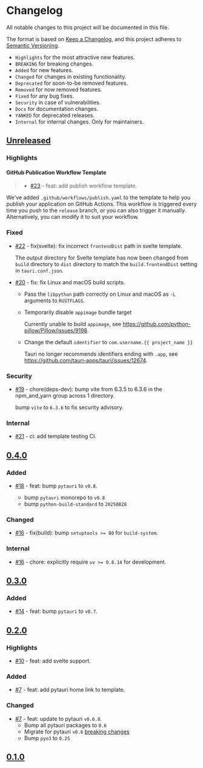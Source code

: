 # Changelog

All notable changes to this project will be documented in this file.

The format is based on [Keep a Changelog](https://keepachangelog.com/en/1.1.0/),
and this project adheres to [Semantic Versioning](https://semver.org/spec/v2.0.0.html).

- `Highlights` for the most attractive new features.
- `BREAKING` for breaking changes.
- `Added` for new features.
- `Changed` for changes in existing functionality.
- `Deprecated` for soon-to-be removed features.
- `Removed` for now removed features.
- `Fixed` for any bug fixes.
- `Security` in case of vulnerabilities.
- `Docs` for documentation changes.
- `YANKED` for deprecated releases.
- `Internal` for internal changes. Only for maintainers.

<!-- Refer to: https://github.com/olivierlacan/keep-a-changelog/blob/main/CHANGELOG.md -->
<!-- Refer to: https://github.com/pytauri/pytauri/blob/main/CHANGELOG.md -->

## [Unreleased]

### Highlights

#### GitHub Publication Workflow Template

> - [#23](https://github.com/pytauri/create-pytauri-app/pull/23) - feat: add publish workflow template.

We've added `.github/workflows/publish.yaml` to the template to help you publish your application on GitHub Actions.
This workflow is triggered every time you push to the `release` branch, or you can also trigger it manually.
Alternatively, you can modify it to suit your workflow.

### Fixed

- [#22](https://github.com/pytauri/create-pytauri-app/pull/22) - fix(svelte): fix incorrect `frontendDist` path in svelte template.

    The output directory for Svelte template has now been changed from `build` directory to `dist` directory to match the `build.frontendDist` setting in `tauri.conf.json`.

- [#20](https://github.com/pytauri/create-pytauri-app/pull/20) - fix: fix Linux and macOS build scripts.

    - Pass the `libpython` path correctly on Linux and macOS as `-L` arguments to `RUSTFLAGS`.
    - Temporarily disable `appimage` bundle target

        Currently unable to build `appimage`, see <https://github.com/python-pillow/Pillow/issues/9198>.

    - Change the default `identifier` to `com.username.{{ project_name }}`

        Tauri no longer recommends identifiers ending with `.app`, see <https://github.com/tauri-apps/tauri/issues/12674>.

### Security

- [#19](https://github.com/pytauri/create-pytauri-app/pull/19) - chore(deps-dev): bump vite from 6.3.5 to 6.3.6 in the npm_and_yarn group across 1 directory.

    bump `vite` to `6.3.6` to fix security advisory.

### Internal

- [#21](https://github.com/pytauri/create-pytauri-app/pull/21) - ci: add template testing CI.

## [0.4.0]

### Added

- [#18](https://github.com/pytauri/create-pytauri-app/pull/18) - feat: bump `pytauri` to `v0.8`.

    - bump `pytauri` monorepo to `v0.8`
    - bump `python-build-standard` to `20250828`

### Changed

- [#16](https://github.com/pytauri/create-pytauri-app/pull/16) - fix(build): bump `setuptools >= 80` for `build-system`.

### Internal

- [#16](https://github.com/pytauri/create-pytauri-app/pull/16) - chore: explicitly require `uv >= 0.8.14` for development.

## [0.3.0]

### Added

- [#14](https://github.com/pytauri/create-pytauri-app/pull/14) - feat: bump `pytauri` to `v0.7`.

## [0.2.0]

### Highlights

- [#10](https://github.com/pytauri/create-pytauri-app/pull/10) - feat: add svelte support.

### Added

- [#7](https://github.com/pytauri/create-pytauri-app/pull/7) - feat: add pytauri home link to template.

### Changed

- [#7](https://github.com/pytauri/create-pytauri-app/pull/7) - feat: update to pytauri `v0.6.0`.
    - Bump all pytauri packages to `0.6`
    - Migrate for pytauri `v0.6` [breaking changes](https://pytauri.github.io/pytauri/0.6/CHANGELOG/)
    - Bump `pyo3` to `0.25`

## [0.1.0]

[unreleased]: https://github.com/pytauri/create-pytauri-app/tree/HEAD
[0.4.0]: https://github.com/pytauri/create-pytauri-app/releases/tag/v0.4.0
[0.3.0]: https://github.com/pytauri/create-pytauri-app/releases/tag/v0.3.0
[0.2.0]: https://github.com/pytauri/create-pytauri-app/releases/tag/v0.2.0
[0.1.0]: https://github.com/pytauri/create-pytauri-app/releases/tag/v0.1.0
